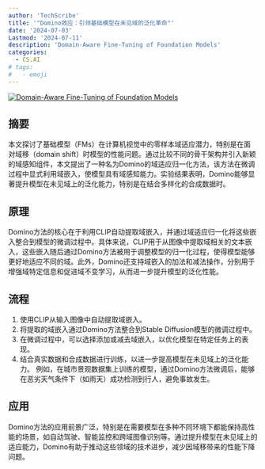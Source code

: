 ```yaml
---
author: 'TechScribe'
title: '"Domino效应：引领基础模型在未见域的泛化革命"'
date: '2024-07-03'
Lastmod: '2024-07-11'
description: 'Domain-Aware Fine-Tuning of Foundation Models'
categories:
  - CS.AI
# tags:
#   - emoji
---
```


[![Domain-Aware Fine-Tuning of Foundation Models](https://arxiv-research-1301205113.cos.ap-guangzhou.myqcloud.com/images/2407.03482v2.pdf_0.jpg)](https://arxiv.org/abs/2407.03482v2)

## 摘要

本文探讨了基础模型（FMs）在计算机视觉中的零样本域适应潜力，特别是在面对域移（domain shift）时模型的性能问题。通过比较不同的骨干架构并引入新颖的域感知组件，本文提出了一种名为Domino的域适应归一化方法，该方法在微调过程中显式利用域嵌入，使模型具有域感知能力。实验结果表明，Domino能够显著提升模型在未见域上的泛化能力，特别是在结合多样化的合成数据时。<!--more-->

## 原理

Domino方法的核心在于利用CLIP自动提取域嵌入，并通过域适应归一化将这些嵌入整合到模型的微调过程中。具体来说，CLIP用于从图像中提取域相关的文本嵌入，这些嵌入随后通过Domino方法被用于调整模型的归一化过程，使得模型能够更好地适应不同的域。此外，Domino还支持域嵌入的加法和减法操作，分别用于增强域特定信息和促进域不变学习，从而进一步提升模型的泛化性能。

## 流程

1. 使用CLIP从输入图像中自动提取域嵌入。
2. 将提取的域嵌入通过Domino方法整合到Stable Diffusion模型的微调过程中。
3. 在微调过程中，可以选择添加或减去域嵌入，以优化模型在特定任务上的表现。
4. 结合真实数据和合成数据进行训练，以进一步提高模型在未见域上的泛化能力。
例如，在城市景观数据集上训练的模型，通过Domino方法微调后，能够在恶劣天气条件下（如雨天）成功检测到行人，避免事故发生。

## 应用

Domino方法的应用前景广泛，特别是在需要模型在多种不同环境下都能保持高性能的场景，如自动驾驶、智能监控和跨域图像识别等。通过提升模型在未见域上的适应能力，Domino有助于推动这些领域的技术进步，减少因域移带来的性能下降问题。